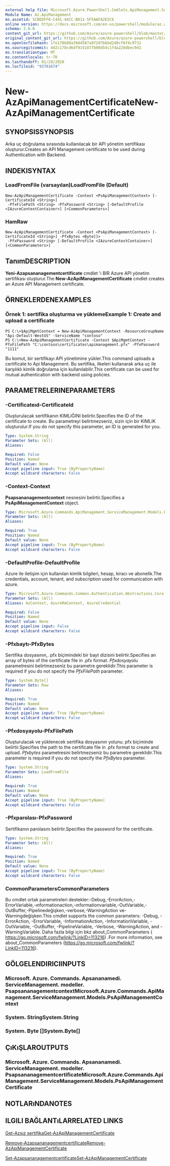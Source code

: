 ```yaml
---
external help file: Microsoft.Azure.PowerShell.Cmdlets.ApiManagement.ServiceManagement.dll-Help.xml
Module Name: Az.ApiManagement
ms.assetid: 5CBEDFF8-C441-44CC-B011-5F5AAFA2E5C6
online version: https://docs.microsoft.com/en-us/powershell/module/az.apimanagement/new-azapimanagementcertificate
schema: 2.0.0
content_git_url: https://github.com/Azure/azure-powershell/blob/master/src/ApiManagement/ApiManagement/help/New-AzApiManagementCertificate.md
original_content_git_url: https://github.com/Azure/azure-powershell/blob/master/src/ApiManagement/ApiManagement/help/New-AzApiManagementCertificate.md
ms.openlocfilehash: 1fe178b80a39d4587a97207b6bd2d8cf6f4c9731
ms.sourcegitcommit: 4d2c178cd6df9151877b08d54c1f4a228dbec9d1
ms.translationtype: MT
ms.contentlocale: tr-TR
ms.lasthandoff: 01/29/2020
ms.locfileid: "93761674"
---
```

# <span data-ttu-id="47ed8-101">New-AzApiManagementCertificate</span><span class="sxs-lookup"><span data-stu-id="47ed8-101">New-AzApiManagementCertificate</span></span>

## <span data-ttu-id="47ed8-102">SYNOPSIS</span><span class="sxs-lookup"><span data-stu-id="47ed8-102">SYNOPSIS</span></span>
<span data-ttu-id="47ed8-103">Arka uç doğrulama sırasında kullanılacak bir API yönetim sertifikası oluşturur.</span><span class="sxs-lookup"><span data-stu-id="47ed8-103">Creates an API Management certificate to be used during Authentication with Backend.</span></span>

## <span data-ttu-id="47ed8-104">INDEKI</span><span class="sxs-lookup"><span data-stu-id="47ed8-104">SYNTAX</span></span>

### <span data-ttu-id="47ed8-105">LoadFromFile (varsayılan)</span><span class="sxs-lookup"><span data-stu-id="47ed8-105">LoadFromFile (Default)</span></span>
```
New-AzApiManagementCertificate -Context <PsApiManagementContext> [-CertificateId <String>]
 -PfxFilePath <String> -PfxPassword <String> [-DefaultProfile <IAzureContextContainer>] [<CommonParameters>]
```

### <span data-ttu-id="47ed8-106">Ham</span><span class="sxs-lookup"><span data-stu-id="47ed8-106">Raw</span></span>
```
New-AzApiManagementCertificate -Context <PsApiManagementContext> [-CertificateId <String>] -PfxBytes <Byte[]>
 -PfxPassword <String> [-DefaultProfile <IAzureContextContainer>] [<CommonParameters>]
```

## <span data-ttu-id="47ed8-107">Tanım</span><span class="sxs-lookup"><span data-stu-id="47ed8-107">DESCRIPTION</span></span>
<span data-ttu-id="47ed8-108">**Yeni-Azapsananagementcertificate** cmdlet 'ı BIR Azure API yönetim sertifikası oluşturur.</span><span class="sxs-lookup"><span data-stu-id="47ed8-108">The **New-AzApiManagementCertificate** cmdlet creates an Azure API Management certificate.</span></span>

## <span data-ttu-id="47ed8-109">ÖRNEKLERDEN</span><span class="sxs-lookup"><span data-stu-id="47ed8-109">EXAMPLES</span></span>

### <span data-ttu-id="47ed8-110">Örnek 1: sertifika oluşturma ve yükleme</span><span class="sxs-lookup"><span data-stu-id="47ed8-110">Example 1: Create and upload a certificate</span></span>
```
PS C:\>$ApiMgmtContext = New-AzApiManagementContext -ResourceGroupName "Api-Default-WestUS" -ServiceName "contoso"
PS C:\>New-AzApiManagementCertificate -Context $ApiMgmtContext -PfxFilePath "C:\contoso\certificates\apimanagement.pfx" -PfxPassword "1111"
```

<span data-ttu-id="47ed8-111">Bu komut, bir sertifikayı API yönetimine yükler.</span><span class="sxs-lookup"><span data-stu-id="47ed8-111">This command uploads a certificate to Api Management.</span></span> <span data-ttu-id="47ed8-112">Bu sertifika, ilkeleri kullanarak arka uç ile karşılıklı kimlik doğrulama için kullanılabilir.</span><span class="sxs-lookup"><span data-stu-id="47ed8-112">This certificate can be used for mutual authentication with backend using policies.</span></span>

## <span data-ttu-id="47ed8-113">PARAMETRELERINE</span><span class="sxs-lookup"><span data-stu-id="47ed8-113">PARAMETERS</span></span>

### <span data-ttu-id="47ed8-114">-Certificateıd</span><span class="sxs-lookup"><span data-stu-id="47ed8-114">-CertificateId</span></span>
<span data-ttu-id="47ed8-115">Oluşturulacak sertifikanın KIMLIĞINI belirtir.</span><span class="sxs-lookup"><span data-stu-id="47ed8-115">Specifies the ID of the certificate to create.</span></span>
<span data-ttu-id="47ed8-116">Bu parametreyi belirtmezseniz, sizin için bir KIMLIK oluşturulur.</span><span class="sxs-lookup"><span data-stu-id="47ed8-116">If you do not specify this parameter, an ID is generated for you.</span></span>

```yaml
Type: System.String
Parameter Sets: (All)
Aliases:

Required: False
Position: Named
Default value: None
Accept pipeline input: True (ByPropertyName)
Accept wildcard characters: False
```

### <span data-ttu-id="47ed8-117">-Context</span><span class="sxs-lookup"><span data-stu-id="47ed8-117">-Context</span></span>
<span data-ttu-id="47ed8-118">**Psapsananagementcontext** nesnesini belirtir.</span><span class="sxs-lookup"><span data-stu-id="47ed8-118">Specifies a **PsApiManagementContext** object.</span></span>

```yaml
Type: Microsoft.Azure.Commands.ApiManagement.ServiceManagement.Models.PsApiManagementContext
Parameter Sets: (All)
Aliases:

Required: True
Position: Named
Default value: None
Accept pipeline input: True (ByPropertyName)
Accept wildcard characters: False
```

### <span data-ttu-id="47ed8-119">-DefaultProfile</span><span class="sxs-lookup"><span data-stu-id="47ed8-119">-DefaultProfile</span></span>
<span data-ttu-id="47ed8-120">Azure ile iletişim için kullanılan kimlik bilgileri, hesap, kiracı ve abonelik.</span><span class="sxs-lookup"><span data-stu-id="47ed8-120">The credentials, account, tenant, and subscription used for communication with azure.</span></span>

```yaml
Type: Microsoft.Azure.Commands.Common.Authentication.Abstractions.Core.IAzureContextContainer
Parameter Sets: (All)
Aliases: AzContext, AzureRmContext, AzureCredential

Required: False
Position: Named
Default value: None
Accept pipeline input: False
Accept wildcard characters: False
```

### <span data-ttu-id="47ed8-121">-Pfxbaytı</span><span class="sxs-lookup"><span data-stu-id="47ed8-121">-PfxBytes</span></span>
<span data-ttu-id="47ed8-122">Sertifika dosyasının,. pfx biçimindeki bir bayt dizisini belirtir.</span><span class="sxs-lookup"><span data-stu-id="47ed8-122">Specifies an array of bytes of the certificate file in .pfx format.</span></span>
<span data-ttu-id="47ed8-123">*Pfxdosyayolu* parametresini belirtmezseniz bu parametre gereklidir.</span><span class="sxs-lookup"><span data-stu-id="47ed8-123">This parameter is required if you do not specify the *PfxFilePath* parameter.</span></span>

```yaml
Type: System.Byte[]
Parameter Sets: Raw
Aliases:

Required: True
Position: Named
Default value: None
Accept pipeline input: True (ByPropertyName)
Accept wildcard characters: False
```

### <span data-ttu-id="47ed8-124">-Pfxdosyayolu</span><span class="sxs-lookup"><span data-stu-id="47ed8-124">-PfxFilePath</span></span>
<span data-ttu-id="47ed8-125">Oluşturulacak ve yüklenecek sertifika dosyasının yolunu. pfx biçiminde belirtir.</span><span class="sxs-lookup"><span data-stu-id="47ed8-125">Specifies the path to the certificate file in .pfx format to create and upload.</span></span>
<span data-ttu-id="47ed8-126">*Pfxbytes* parametresini belirtmezseniz bu parametre gereklidir.</span><span class="sxs-lookup"><span data-stu-id="47ed8-126">This parameter is required if you do not specify the *PfxBytes* parameter.</span></span>

```yaml
Type: System.String
Parameter Sets: LoadFromFile
Aliases:

Required: True
Position: Named
Default value: None
Accept pipeline input: True (ByPropertyName)
Accept wildcard characters: False
```

### <span data-ttu-id="47ed8-127">-Pfxparolası</span><span class="sxs-lookup"><span data-stu-id="47ed8-127">-PfxPassword</span></span>
<span data-ttu-id="47ed8-128">Sertifikanın parolasını belirtir.</span><span class="sxs-lookup"><span data-stu-id="47ed8-128">Specifies the password for the certificate.</span></span>

```yaml
Type: System.String
Parameter Sets: (All)
Aliases:

Required: True
Position: Named
Default value: None
Accept pipeline input: True (ByPropertyName)
Accept wildcard characters: False
```

### <span data-ttu-id="47ed8-129">CommonParameters</span><span class="sxs-lookup"><span data-stu-id="47ed8-129">CommonParameters</span></span>
<span data-ttu-id="47ed8-130">Bu cmdlet ortak parametreleri destekler:-Debug,-ErrorAction,-ErrorVariable,-ınformationaction,-ınformationvariable,-OutVariable,-OutBuffer,-Pipelinedeğişken,-verbose,-WarningAction ve-Warningdeğişken.</span><span class="sxs-lookup"><span data-stu-id="47ed8-130">This cmdlet supports the common parameters: -Debug, -ErrorAction, -ErrorVariable, -InformationAction, -InformationVariable, -OutVariable, -OutBuffer, -PipelineVariable, -Verbose, -WarningAction, and -WarningVariable.</span></span> <span data-ttu-id="47ed8-131">Daha fazla bilgi için bkz about_CommonParameters ( https://go.microsoft.com/fwlink/?LinkID=113216) .</span><span class="sxs-lookup"><span data-stu-id="47ed8-131">For more information, see about_CommonParameters (https://go.microsoft.com/fwlink/?LinkID=113216).</span></span>

## <span data-ttu-id="47ed8-132">GÖLGELENDIRICI</span><span class="sxs-lookup"><span data-stu-id="47ed8-132">INPUTS</span></span>

### <span data-ttu-id="47ed8-133">Microsoft. Azure. Commands. Apsananamedi. ServiceManagement. modeller. Psapsananagementcontext</span><span class="sxs-lookup"><span data-stu-id="47ed8-133">Microsoft.Azure.Commands.ApiManagement.ServiceManagement.Models.PsApiManagementContext</span></span>

### <span data-ttu-id="47ed8-134">System. String</span><span class="sxs-lookup"><span data-stu-id="47ed8-134">System.String</span></span>

### <span data-ttu-id="47ed8-135">System. Byte []</span><span class="sxs-lookup"><span data-stu-id="47ed8-135">System.Byte[]</span></span>

## <span data-ttu-id="47ed8-136">ÇıKıŞLAR</span><span class="sxs-lookup"><span data-stu-id="47ed8-136">OUTPUTS</span></span>

### <span data-ttu-id="47ed8-137">Microsoft. Azure. Commands. Apsananamedi. ServiceManagement. modeller. Psapsananagementcertificate</span><span class="sxs-lookup"><span data-stu-id="47ed8-137">Microsoft.Azure.Commands.ApiManagement.ServiceManagement.Models.PsApiManagementCertificate</span></span>

## <span data-ttu-id="47ed8-138">NOTLARıNDA</span><span class="sxs-lookup"><span data-stu-id="47ed8-138">NOTES</span></span>

## <span data-ttu-id="47ed8-139">ILGILI BAĞLANTıLAR</span><span class="sxs-lookup"><span data-stu-id="47ed8-139">RELATED LINKS</span></span>

[<span data-ttu-id="47ed8-140">Get-Azsız sertifika</span><span class="sxs-lookup"><span data-stu-id="47ed8-140">Get-AzApiManagementCertificate</span></span>](./Get-AzApiManagementCertificate.md)

[<span data-ttu-id="47ed8-141">Remove-Azapsananagementcertificate</span><span class="sxs-lookup"><span data-stu-id="47ed8-141">Remove-AzApiManagementCertificate</span></span>](./Remove-AzApiManagementCertificate.md)

[<span data-ttu-id="47ed8-142">Set-Azapsananagementcertificate</span><span class="sxs-lookup"><span data-stu-id="47ed8-142">Set-AzApiManagementCertificate</span></span>](./Set-AzApiManagementCertificate.md)


